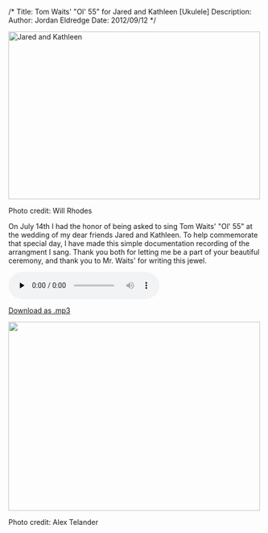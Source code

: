/*
Title: Tom Waits' "Ol' 55" for Jared and Kathleen [Ukulele]
Description:
Author: Jordan Eldredge
Date: 2012/09/12
*/

<div id="attachment_1112" style="width: 510px" class="wp-caption alignnone"><a href="http://blog.classicalcode.com/wp-content/uploads/2012/08/403849_10150980538574682_1843367325_n.jpg"><img class="size-large wp-image-1112" title="403849_10150980538574682_1843367325_n" src="http://blog.classicalcode.com/wp-content/uploads/2012/08/403849_10150980538574682_1843367325_n-500x333.jpg" alt="Jared and Kathleen" width="500" height="333" /></a><p class="wp-caption-text">Photo credit: Will Rhodes</p></div>

On July 14th I had the honor of being asked to sing Tom Waits' "Ol' 55" at the wedding of my dear friends Jared and Kathleen. To help commemorate that special day, I have made this simple documentation recording of the arrangment I sang. Thank you both for letting me be a part of your beautiful ceremony, and thank you to Mr. Waits' for writing this jewel. 

<audio id="wp_mep_7" src="http://blog.classicalcode.com/wp-content/uploads/2012/08/Ol-55.mp3" type="audio/mp3"    controls="controls" preload="none"  ></audio>

<a class="wpaudio" href="http://blog.classicalcode.com/wp-content/uploads/2012/08/Ol-55.mp3">Download as .mp3</a>

<span id="more-1103"></span>

<div id="attachment_1118" style="width: 510px" class="wp-caption alignnone"><a href="http://blog.classicalcode.com/wp-content/uploads/2012/08/561217_10150915093251302_1710160913_n.jpg"><img class="size-large wp-image-1118" title="561217_10150915093251302_1710160913_n" src="http://blog.classicalcode.com/wp-content/uploads/2012/08/561217_10150915093251302_1710160913_n-500x375.jpg" alt="" width="500" height="375" /></a><p class="wp-caption-text">Photo credit: Alex Telander</p></div>
